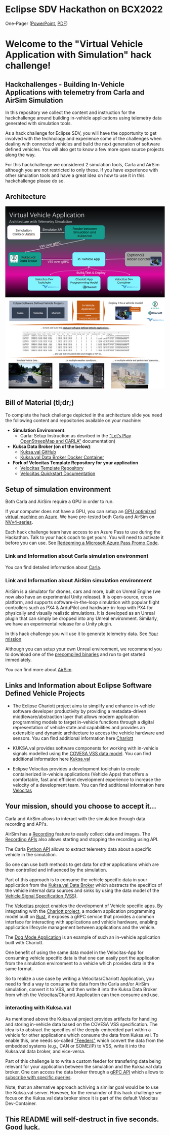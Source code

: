 
# Eclipse SDV Hackathon on BCX2022

One-Pager ([PowerPoint](./assets/BCX_Onepager_Virtual_Vehicle_Application(with_simulation).pptx), [PDF](./assets/BCX_Onepager_Virtual_Vehicle_Application(with_simulation).jpg))

# Welcome to the "Virtual Vehicle Application with Simulation" hack challenge!

## Hackchallenges - Building In-Vehicle Applications with telemetry from Carla and AirSim Simulation

In this repository we collect the content and instruction for the hackchallenge around building in-vehicle applications using telemetry data generated with simulation tools. 

As a hack challenge for Eclipse SDV, you will have the opportunity to get involved with the technology and experience some of the challenges when dealing with connected vehicles and build the next generation of software defined vehicles. You will also get to know a few more open source projects along the way.

For this hackchallenge we considered 2 simulation tools, Carla and AirSim although you are not restricted to only these. If you have experience with other simulation tools and have a great idea on how to use it in this hackchallenge please do so.

## Architecture

![](assets/Virtual_Vehicle_Application_Architecture(1).png)
![](assets/Virtual_Vehicle_Application_Architecture(2).png)

## Bill of Material (tl;dr;)

To complete the hack challenge depicted in the architecture slide you need the following content and repositories available on your machine:

- **Simulation Environment**:
    - Carla: Setup Instruction as desribed in the ["Let’s Play OpenStreepMap and CARLA"](https://github.com/Eclipse-SDV-Hackathon-BCX/hackchallenge-lets-play-osm-and-carla/blob/main/docs/step-1-first-contact.md) documentation)
- **Kuksa Data Broker (on of the below)**:
    - [Kuksa.val GitHub](https://github.com/eclipse/kuksa.val/tree/master/kuksa_databroker#build-and-run-databroker)
    - [Kuksa.val Data Broker Docker Container](https://github.com/eclipse/kuksa.val/pkgs/container/kuksa.val%2Fdatabroker)
- **Fork of Velocitas Template Repository for your application**
    - [Velocitas Template Repository](https://github.com/eclipse-velocitas/vehicle-app-python-template)
    - [Velocitas Quickstart Documentation](https://eclipse-velocitas.github.io/velocitas-docs/docs/tutorials/quickstart/)
 
## Setup of simulation environment

Both Carla and AirSim require a GPU in order to run. 

If your computer does not have a GPU, you can setup an [GPU optimized virtual machine on Azure](https://learn.microsoft.com/en-us/azure/virtual-machines/sizes-gpu). We have pre-tested both Carla and AirSim on [NVv4-series](https://learn.microsoft.com/en-us/azure/virtual-machines/nvv4-series).

Each hack challenge team have access to an Azure Pass to use during the Hackathon. Talk to your hack coach to get yours.
You will need to activate it before you can use. See [Redeeming a Microsoft Azure Pass Promo Code](https://www.microsoftazurepass.com/Home/HowTo?Length=5).

### Link and Information about Carla simulation environment

You can find detailed information about [Carla](carla.org).

### Link and Information about AirSim simulation environment

AirSim is a simulator for drones, cars and more, built on Unreal Engine (we now also have an experimental Unity release). It is open-source, cross platform, and supports software-in-the-loop simulation with popular flight controllers such as PX4 & ArduPilot and hardware-in-loop with PX4 for physically and visually realistic simulations. It is developed as an Unreal plugin that can simply be dropped into any Unreal environment. Similarly, we have an experimental release for a Unity plugin.

In this hack challenge you will use it to generate telemetry data. See [Your mission](#Your-mission-should-you-choose-to-accept-it) 

Although you can setup your own Unreal environment, we recommend you to download one of the [precompiled binaries](https://github.com/Microsoft/AirSim/releases) and run to get started immediately.

You can find more about [AirSim](https://microsoft.github.io/AirSim/).

## Links and Information about Eclipse Software Defined Vehicle Projects

* The Eclipse Chariott project aims to simplify and enhance in-vehicle software developer productivity by providing a metadata-driven middleware/abstraction layer that allows modern application programming models to target in-vehicle functions through a digital representation of vehicle state and capabilities and provides an extensible and dynamic architecture to access the vehicle hardware and sensors.
You can find additional information here [Chariott](https://github.com/eclipse/chariott)

* KUKSA.val provides software components for working with in-vehicle signals modelled using the [COVESA VSS data model](https://covesa.github.io/vehicle_signal_specification/).
You can find additional information here [Kuksa.val](https://github.com/eclipse/kuksa.val)

* Eclipse Velocitas provides a development toolchain to create containerized in-vehicle applications (Vehicle Apps) that offers a comfortable, fast and efficient development experience to increase the velocity of a development team. 
You can find additional information here [Velocitas](https://github.com/eclipse-velocitas) 

## Your mission, should you choose to accept it...

Carla and AirSim allows to interact with the simulation through data recording and API's.  

AirSim has a [Recording](https://microsoft.github.io/AirSim/settings/#recording) feature to easily collect data and images. The [Recording APIs](https://microsoft.github.io/AirSim/apis/#recording-apis) also allows starting and stopping the recording using API.

The Carla [Python API](https://carla.readthedocs.io/en/latest/python_api/) allows to extract telemetry data about a specific vehicle in the simulation. 

So one can use both methods to get data for other applications which are then controlled and influenced by the simulation. 

Part of this approach is to consume the vehicle specific data in your application from the [Kuksa.val Data Broker](https://github.com/eclipse/kuksa.val/tree/master/kuksa_databroker) which abstracts the specifics of the vehicle internal data sources and sinks by using the data model of the [Vehicle Signal Specification (VSS)](https://covesa.github.io/vehicle_signal_specification/).

The [Velocitas project](https://eclipse-velocitas.github.io/velocitas-docs/) enables the development of Vehicle specific apps. By integrating with the [Chariott project](https://github.com/eclipse/chariott), a modern application programming model built on [Rust](https://www.rust-lang.org/), it exposes a gRPC service that provides a common interface for interacting with applications and vehicle hardware, enabling application lifecycle management between applications and the vehicle.

The [Dog Mode Application](https://github.com/eclipse/chariott/blob/main/examples/applications/README.md) is an example of such an in-vehicle application built with Chariott.   

One benefit of using the same data model in the Velocitas-App for consuming vehicle specific data is that one can easily port the application from the simulation environment to a vehicle which provides data in the same format.

So to realize a use case by writing a Velocitas/Chariott Application, you need to find a way to consume the data from the Carla and/or AirSim simulation, convert it to VSS, and then write it into the Kuksa Data Broker from which the Velocitas/Chariott Application can then consume and use. 

### interacting with Kuksa.val

As mentioned above the Kuksa.val project provides artifacts for handling and storing in-vehicle data based on the COVESA VSS specification. The idea is to abstract the specifics of the deeply-embedded part within a vehicle for other applications which consume the data from Kuksa.val. To enable this, one needs so-called ["Feeders"](https://github.com/eclipse/kuksa.val.feeders) which convert the data from the embedded systems (e.g., CAN or SOME/IP) to VSS, write it into the Kuksa.val data broker, and vice-versa. 

Part of this challenge is to write a custom feeder for transfering data being relevant for your application between the simulation and the Kuksa.val data broker. One can access the data broker through a [gRPC API](https://github.com/eclipse/kuksa.val/tree/master/kuksa_databroker#test-the-broker---run-clientcli) which allows to [subscribe with specific queries](https://github.com/eclipse/kuksa.val/blob/master/kuksa_databroker/doc/QUERY.md). 

Note, that an alternative approach achiving a similar goal would be to use the Kuksa.val server. However, for the remainder of this hack challenge we focus on the Kuksa.val data broker since it is part of the default Velocitas Dev-Container. 

## This README will self-destruct in five seconds. Good luck.